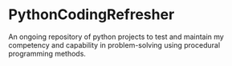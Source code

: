 # PythonCodingRefresher
An ongoing repository of python projects to test and maintain my competency and capability in problem-solving using procedural programming methods.
